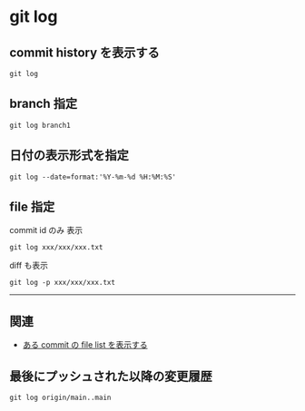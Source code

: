
# git log


## commit history を表示する

```
git log
```


## branch 指定

```
git log branch1
```


## 日付の表示形式を指定

```
git log --date=format:'%Y-%m-%d %H:%M:%S'
```


## file 指定

commit id のみ 表示

```
git log xxx/xxx/xxx.txt
```

diff も表示

```
git log -p xxx/xxx/xxx.txt
```


---

## 関連

- [ある commit の file list を表示する ](git.show.md )



## 最後にプッシュされた以降の変更履歴

```
git log origin/main..main
```



